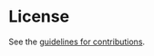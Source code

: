 # License

See the
[guidelines for contributions](https://github.com/MikeBishop/origin-fed-up/blob/master/CONTRIBUTING.md).

